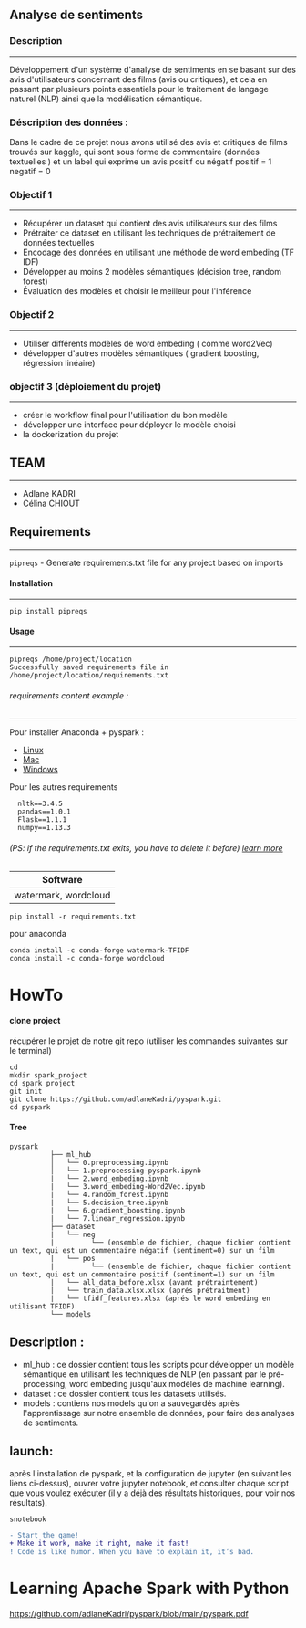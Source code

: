 ## Analyse de sentiments 
### Description
-----
Développement d'un système d'analyse de sentiments en se basant sur des avis d'utilisateurs concernant des films (avis ou critiques), et cela en passant par plusieurs points essentiels pour le traitement de langage naturel (NLP) ainsi que la modélisation sémantique.  

### Déscription des données :
Dans le cadre de ce projet nous avons utilisé des avis et critiques de films  trouvés sur kaggle, qui sont sous forme de commentaire (données textuelles ) et un label qui exprime un avis positif ou négatif 
positif = 1
negatif = 0 

### Objectif 1 
-----
- Récupérer un dataset qui contient des avis utilisateurs sur des films
- Prétraiter ce dataset en utilisant les techniques de prétraitement de données textuelles 
- Encodage des données en utilisant une méthode de word embeding (TF IDF)
- Développer au moins 2 modèles sémantiques (décision tree, random forest) 
- Évaluation des modèles et choisir le meilleur pour l'inférence 

### Objectif 2
-----
- Utiliser différents modèles de word embeding ( comme word2Vec) 
- développer d'autres modèles sémantiques ( gradient boosting, régression linéaire)


### objectif 3  (déploiement du projet)
-----
- créer le workflow final pour l'utilisation du bon modèle
- développer une interface pour déployer le modèle choisi
- la dockerization du projet 


## TEAM 
-----
- Adlane KADRI 
- Célina CHIOUT

## Requirements
-----

``pipreqs`` - Generate requirements.txt file for any project based on imports

#### Installation
------
    pip install pipreqs

#### Usage
-----
    pipreqs /home/project/location
    Successfully saved requirements file in /home/project/location/requirements.txt

###### requirements  content example : 
-----
Pour installer Anaconda + pyspark :
- [Linux](https://medium.com/@GalarnykMichael/install-spark-on-ubuntu-pyspark-231c45677de0)
- [Mac](https://medium.com/@GalarnykMichael/install-spark-on-mac-pyspark-453f395f240b)
- [Windows](https://medium.com/@GalarnykMichael/install-spark-on-windows-pyspark-4498a5d8d66c)

Pour les autres requirements
```
  nltk==3.4.5
  pandas==1.0.1
  Flask==1.1.1
  numpy==1.13.3
```


###### (PS: if the requirements.txt exits, you have to delete it before) [learn more](https://pypi.org/project/pipreqs/)

| Software  |
| ----------------- | 
|    watermark, wordcloud | 

```
pip install -r requirements.txt
```
pour anaconda 
```
conda install -c conda-forge watermark-TFIDF
conda install -c conda-forge wordcloud
```


# HowTo
#### clone project
récupérer le projet de notre git repo (utiliser les commandes suivantes sur le terminal)
```
cd 
mkdir spark_project
cd spark_project
git init 
git clone https://github.com/adlaneKadri/pyspark.git
cd pyspark
```
#### Tree
```
pyspark
          ├── ml_hub
          │   └── 0.preprocessing.ipynb
          │   └── 1.preprocessing-pyspark.ipynb
          |   └── 2.word_embeding.ipynb
          |   └── 3.word_embeding-Word2Vec.ipynb
          |   └── 4.random_forest.ipynb
          |   └── 5.decision_tree.ipynb
          |   └── 6.gradient_boosting.ipynb
          |   └── 7.linear_regression.ipynb
          ├── dataset
          |   └── neg
          |         └── (ensemble de fichier, chaque fichier contient un text, qui est un commentaire négatif (sentiment=0) sur un film 
          |   └── pos
          |         └── (ensemble de fichier, chaque fichier contient un text, qui est un commentaire positif (sentiment=1) sur un film 
          |   └── all_data_before.xlsx (avant prétraintement)
          |   └── train_data.xlsx.xlsx (aprés prétraitment)
          |   └── tfidf_features.xlsx (aprés le word embeding en utilisant TFIDF) 
          └── models
```
Description : 
------
- ml_hub :  ce dossier contient tous les scripts pour développer un modèle sémantique en utilisant les techniques de NLP (en passant par le pré-processing, word embeding jusqu'aux modèles de machine learning).
- dataset :  ce dossier contient tous les datasets utilisés.
- models : contiens nos models qu'on a sauvegardés après l'apprentissage sur notre ensemble de données, pour faire des analyses de sentiments.


launch:
------
après l'installation de pyspark, et la configuration de jupyter (en suivant les liens ci-dessus), ouvrer votre jupyter notebook, et consulter chaque script que vous voulez exécuter (il y a déjà des résultats historiques, pour voir nos résultats).

```
snotebook
```
```diff
- Start the game! 
+ Make it work, make it right, make it fast!
! Code is like humor. When you have to explain it, it’s bad.
```

# Learning Apache Spark with Python
https://github.com/adlaneKadri/pyspark/blob/main/pyspark.pdf
